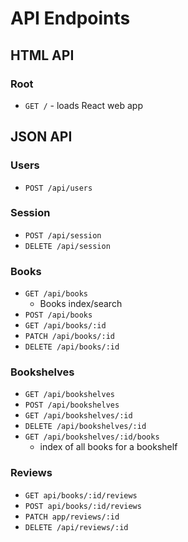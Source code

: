 # API Endpoints

## HTML API

### Root

- `GET /` - loads React web app

## JSON API

### Users

- `POST /api/users`

### Session

- `POST /api/session`
- `DELETE /api/session`

### Books

- `GET /api/books`
  - Books index/search
- `POST /api/books`
- `GET /api/books/:id`
- `PATCH /api/books/:id`
- `DELETE /api/books/:id`

### Bookshelves

- `GET /api/bookshelves`
- `POST /api/bookshelves`
- `GET /api/bookshelves/:id`
- `DELETE /api/bookshelves/:id`
- `GET /api/bookshelves/:id/books`
  - index of all books for a bookshelf

### Reviews

- `GET api/books/:id/reviews`
- `POST api/books/:id/reviews`
- `PATCH app/reviews/:id`
- `DELETE /api/reviews/:id`
